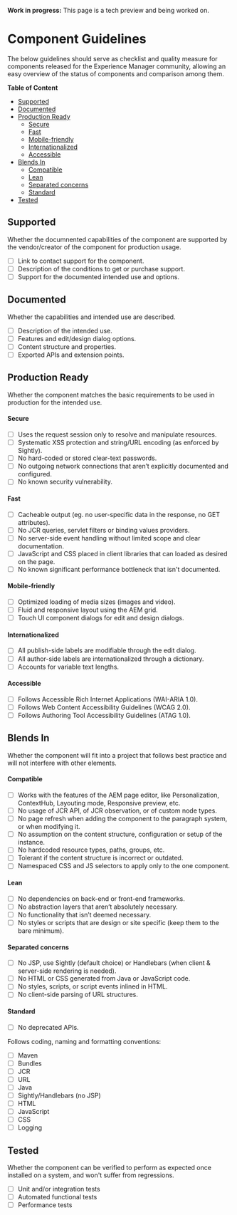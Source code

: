 **Work in progress:** This page is a tech preview and being worked on.

# Component Guidelines

The below guidelines should serve as checklist and quality measure for components released for the Experience Manager community, allowing an easy overview of the status of components and comparison among them.

**Table of Content**
- [Supported](#supported)
- [Documented](#documented)
- [Production Ready](#production-ready)
    - [Secure](#secure)
    - [Fast](#fast)
    - [Mobile-friendly](#mobile-friendly)
    - [Internationalized](#internationalized)
    - [Accessible](#accessible)
- [Blends In](#blends-in)
    - [Compatible](#compatible)
    - [Lean](#lean)
    - [Separated concerns](#separated-concerns)
    - [Standard](#standard)
- [Tested](#tested)

## Supported
Whether the documnented capabilities of the component are supported by the vendor/creator of the component for production usage.
- [ ] Link to contact support for the component.
- [ ] Description of the conditions to get or purchase support.
- [ ] Support for the documented intended use and options.

## Documented
Whether the capabilities and intended use are described.
- [ ] Description of the intended use.
- [ ] Features and edit/design dialog options.
- [ ] Content structure and properties.
- [ ] Exported APIs and extension points.

## Production Ready
Whether the component matches the basic requirements to be used in production for the intended use.

#### Secure
- [ ] Uses the request session only to resolve and manipulate resources.
- [ ] Systematic XSS protection and string/URL encoding (as enforced by Sightly).
- [ ] No hard-coded or stored clear-text passwords.
- [ ] No outgoing network connections that aren’t explicitly documented and configured.
- [ ] No known security vulnerability.

#### Fast
- [ ] Cacheable output (eg. no user-specific data in the response, no GET attributes).
- [ ] No JCR queries, servlet filters or binding values providers.
- [ ] No server-side event handling without limited scope and clear documentation.
- [ ] JavaScript and CSS placed in client libraries that can loaded as desired on the page.
- [ ] No known significant performance bottleneck that isn't documented.

#### Mobile-friendly
- [ ] Optimized loading of media sizes (images and video).
- [ ] Fluid and responsive layout using the AEM grid.
- [ ] Touch UI component dialogs for edit and design dialogs.

#### Internationalized
- [ ] All publish-side labels are modifiable through the edit dialog.
- [ ] All author-side labels are internationalized through a dictionary.
- [ ] Accounts for variable text lengths.

#### Accessible
- [ ] Follows Accessible Rich Internet Applications (WAI-ARIA 1.0).
- [ ] Follows Web Content Accessibility Guidelines (WCAG 2.0).
- [ ] Follows Authoring Tool Accessibility Guidelines (ATAG 1.0).

## Blends In
Whether the component will fit into a project that follows best practice and will not interfere with other elements.

#### Compatible
- [ ] Works with the features of the AEM page editor, like Personalization, ContextHub, Layouting mode, Responsive preview, etc.
- [ ] No usage of JCR API, of JCR observation, or of custom node types.
- [ ] No page refresh when adding the component to the paragraph system, or when modifying it.
- [ ] No assumption on the content structure, configuration or setup of the instance.
- [ ] No hardcoded resource types, paths, groups, etc.
- [ ] Tolerant if the content structure is incorrect or outdated.
- [ ] Namespaced CSS and JS selectors to apply only to the one component.

#### Lean
- [ ] No dependencies on back-end or front-end frameworks.
- [ ] No abstraction layers that aren’t absolutely necessary.
- [ ] No functionality that isn’t deemed necessary.
- [ ] No styles or scripts that are design or site specific (keep them to the bare minimum).

#### Separated concerns
- [ ] No JSP, use Sightly (default choice) or Handlebars (when client & server-side rendering is needed).
- [ ] No HTML or CSS generated from Java or JavaScript code.
- [ ] No styles, scripts, or script events inlined in HTML.
- [ ] No client-side parsing of URL structures.

#### Standard
- [ ] No deprecated APIs.

Follows coding, naming and formatting conventions:
- [ ] Maven
- [ ] Bundles
- [ ] JCR
- [ ] URL
- [ ] Java
- [ ] Sightly/Handlebars (no JSP)
- [ ] HTML
- [ ] JavaScript
- [ ] CSS
- [ ] Logging

## Tested
Whether the component can be verified to perform as expected once installed on a system, and won't suffer from regressions.

- [ ] Unit and/or integration tests
- [ ] Automated functional tests
- [ ] Performance tests
